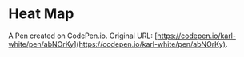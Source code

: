 # Heat Map

A Pen created on CodePen.io. Original URL: [https://codepen.io/karl-white/pen/abNOrKy](https://codepen.io/karl-white/pen/abNOrKy).


